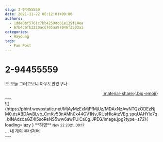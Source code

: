 ```yaml
---
slug: 2-94455559
date: 2021-11-22 00:12:01+09:00
authors:
  - 1dde0bf5761c7bb4259dc81e139f14ea
  - 67b4c6fb2220ac6705aa97046f3503a1
categories:
  - Hayoung
tags:
  - Fan Post
---
```


# 2-94455559

<div class="post-container" markdown="1">
<div class="content-container md-sidebar__scrollwrap" markdown="1">

오 오늘 그러고보니 아무도안왔구나

</div>
</div>

<div style="text-align: right;" markdown="1">
<a href="https://weverse.io/fromis9/fanpost/2-94455559" style="text-align: right;">:material-share:{.big-emoji}</a>
</div>
---

<div class="comments-container md-sidebar__scrollwrap" markdown="1">
<div class="comment" markdown="1">
<div class='id-container' markdown="1">
![](https://phinf.wevpstatic.net/MjAyMzExMjFfMjUz/MDAxNzAwNTQzODEzNjM0.dsABDAwBLvb_CmKv53nAMh0x44CV1NvJRUsHloAtzVEg.spqUAHYle7q_biNAdzoaGZ4l5soReNS5ww6awFUlCa0g.JPEG/image.jpg?type=s72){ loading=lazy }
**<span class="artist">하영</span>** <small>Nov 22 2021, 00:17</small><br>
</div>
<div class='comment-body' markdown="1">
... 내 계획 무너져써
</div>
</div>
</div>
---
